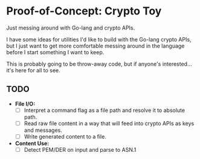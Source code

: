 # Proof-of-Concept: Crypto Toy

Just messing around with Go-lang and crypto APIs.

I have some ideas for utilities I'd like to build with the Go-lang crypto APIs, but I just want to get more comfortable messing around in the language before I start something I want to keep.

This is probably going to be throw-away code, but if anyone's interested... it's here for all to see.

## TODO

- **File I/O:**
    - [ ] Interpret a command flag as a file path and resolve it to absolute path.
    - [ ] Read raw file content in a way that will feed into crypto APIs as keys and messages.
    - [ ] Write generated content to a file.
- **Content Use:**
    - [ ] Detect PEM/DER on input and parse to ASN.1
